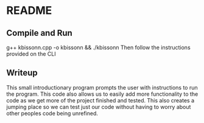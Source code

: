 # README
## Compile and Run
g++ kbissonn.cpp -o kbissonn && ./kbissonn
Then follow the instructions provided on the CLI

## Writeup
This small introductionary program prompts the user with instructions to run the program. This code also allows us
to easily add more functionality to the code as we get more of the project finished and tested. This also creates a
jumping place so we can test just our code without having to worry about other peoples code being unrefined.
